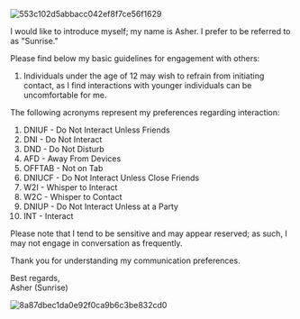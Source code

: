 

![553c102d5abbacc042ef8f7ce56f1629](https://github.com/sunrivse/sunrivse/assets/167609620/ea0cdfac-5af6-4e89-b305-4e35810db868)




I would like to introduce myself; my name is Asher. I prefer to be referred to as "Sunrise."

Please find below my basic guidelines for engagement with others:

1. Individuals under the age of 12 may wish to refrain from initiating contact, as I find interactions with younger individuals can be uncomfortable for me.

The following acronyms represent my preferences regarding interaction:

1. DNIUF - Do Not Interact Unless Friends 
2. DNI - Do Not Interact 
3. DND - Do Not Disturb 
4. AFD - Away From Devices 
5. OFFTAB - Not on Tab 
6. DNIUCF - Do Not Interact Unless Close Friends 
7. W2I - Whisper to Interact 
8. W2C - Whisper to Contact 
9. DNIUP - Do Not Interact Unless at a Party 
10. INT - Interact 

Please note that I tend to be sensitive and may appear reserved; as such, I may not engage in conversation as frequently.

Thank you for understanding my communication preferences.

Best regards,  
Asher (Sunrise)


![8a87dbec1da0e92f0ca9b6c3be832cd0](https://github.com/sunrivse/sunrivse/assets/167609620/a2266b44-1dc9-42dd-a79b-bb74be931024)

 
